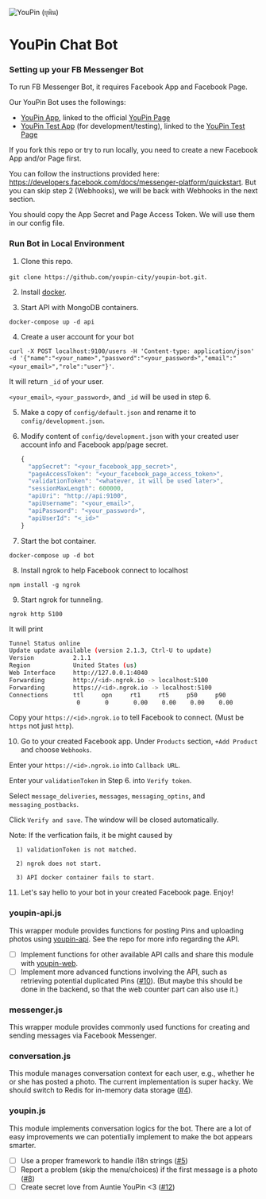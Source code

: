 ![YouPin (ยุพิน)](https://raw.githubusercontent.com/youpin-city/youpin-web/master/public/image/logo.png)

# YouPin Chat Bot

### Setting up your FB Messenger Bot

To run FB Messenger Bot, it requires Facebook App and Facebook Page.

Our YouPin Bot uses the followings:
- [YouPin App](https://developers.facebook.com/apps/1590826994566376), linked to the official [YouPin Page](https://www.facebook.com/youpin.city)
- [YouPin Test App](https://developers.facebook.com/apps/266788757017683) (for development/testing), linked to the [YouPin Test Page](https://www.facebook.com/youpin.city.test)



If you fork this repo or try to run locally, you need to create a new Facebook App and/or Page first.

You can follow the instructions provided here: https://developers.facebook.com/docs/messenger-platform/quickstart. But you can skip step 2 (Webhooks), we will be back with Webhooks in the next section.

You should copy the App Secret and Page Access Token. We will use them in our config file.

### Run Bot in Local Environment
1. Clone this repo.

  `git clone https://github.com/youpin-city/youpin-bot.git`.

2. Install [docker](https://www.docker.com/).

3. Start API with MongoDB containers.

  `docker-compose up -d api`

4. Create a user account for your bot

  `curl -X POST localhost:9100/users -H 'Content-type: application/json' -d '{"name":"<your_name>","password":"<your_password>","email":"<your_email>","role":"user"}'`.

  It will return `_id` of your user.

  `<your_email>`, `<your_password>`, and `_id` will be used in step 6.

5. Make a copy of `config/default.json` and rename it to `config/development.json`.

6. Modify content of `config/development.json` with your created user account info and Facebook app/page secret.

    ``` javascript
    {
      "appSecret": "<your_facebook_app_secret>",
      "pageAccessToken": "<your_facebook_page_access_token>",
      "validationToken": "<whatever, it will be used later>",
      "sessionMaxLength": 600000,
      "apiUri": "http://api:9100",
      "apiUsername": "<your_email>",
      "apiPassword": "<your_password>",
      "apiUserId": "<_id>"
    }
    ```

7. Start the bot container.

  `docker-compose up -d bot`

8. Install ngrok to help Facebook connect to localhost

  `npm install -g ngrok`

9. Start ngrok for tunneling.

  `ngrok http 5100`

  It will print

  ``` bash
  Tunnel Status online
  Update update available (version 2.1.3, Ctrl-U to update)
  Version           2.1.1
  Region            United States (us)
  Web Interface     http://127.0.0.1:4040
  Forwarding        http://<id>.ngrok.io -> localhost:5100
  Forwarding        https://<id>.ngrok.io -> localhost:5100
  Connections       ttl     opn     rt1     rt5     p50     p90
                     0       0       0.00    0.00    0.00    0.00
  ```

  Copy your `https://<id>.ngrok.io` to tell Facebook to connect. (Must be `https` not just `http`).

10. Go to your created Facebook app. Under `Products` section, `+Add Product` and choose `Webhooks`.

  Enter your `https://<id>.ngrok.io` into `Callback URL`.

  Enter your `validationToken` in Step 6. into `Verify token`.

  Select `message_deliveries`, `messages`, `messaging_optins`, and `messaging_postbacks`.

  Click `Verify and save`. The window will be closed automatically.

  Note: If the verfication fails, it be might caused by

      1) validationToken is not matched.

      2) ngrok does not start.

      3) API docker container fails to start.

11. Let's say hello to your bot in your created Facebook page. Enjoy!

### youpin-api.js
This wrapper module provides functions for posting Pins and uploading photos using [youpin-api](https://github.com/youpin-city/youpin-api). See the repo for more info regarding the API.

- [ ] Implement functions for other available API calls and share this module with [youpin-web](https://github.com/youpin-city/youpin-web).
- [ ] Implement more advanced functions involving the API, such as retrieving potential duplicated Pins ([#10](https://github.com/youpin-city/youpin-bot/issues/10)). (But maybe this should be done in the backend, so that the web counter part can also use it.)

### messenger.js
This wrapper module provides commonly used functions for creating and sending messages via Facebook Messenger.

### conversation.js
This module manages conversation context for each user, e.g., whether he or she has posted a photo. The current implementation is super hacky. We should switch to Redis for in-memory data storage ([#4](https://github.com/youpin-city/youpin-bot/issues/4)).

### youpin.js
This module implements conversation logics for the bot. There are a lot of easy improvements we can potentially implement to make the bot appears smarter.

- [ ] Use a proper framework to handle i18n strings ([#5](https://github.com/youpin-city/youpin-bot/issues/5))
- [ ] Report a problem (skip the menu/choices) if the first message is a photo ([#8](https://github.com/youpin-city/youpin-bot/issues/8))
- [ ] Create secret love from Auntie YouPin <3 ([#12](https://github.com/youpin-city/youpin-bot/issues/12))
